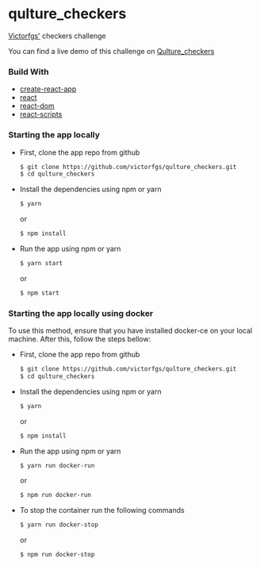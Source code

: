 # qulture_checkers
[Victorfgs'](https://github.com/victorfgs) checkers challenge

You can find a live demo of this challenge on [Qulture_checkers](https://victorfgs.github.io/qulture_checkers/)
### Build With
+ [create-react-app](https://www.npmjs.com/package/create-react-app)
+ [react](https://www.npmjs.com/package/react)
+ [react-dom](https://www.npmjs.com/package/react-dom)
+ [react-scripts](https://www.npmjs.com/package/react-scripts)

### Starting the app locally
- First, clone the app repo from github
  ```bash
  $ git clone https://github.com/victorfgs/qulture_checkers.git
  $ cd qulture_checkers
  ```

- Install the dependencies using npm or yarn
  ```bash
  $ yarn
  ```
  or
  ```bash
  $ npm install
  ```

- Run the app using npm or yarn
  ```bash
  $ yarn start
  ```
  or
  ```bash
  $ npm start
  ```
### Starting the app locally using docker
To use this method, ensure that you have installed docker-ce on your local machine. After this, follow the steps bellow:
- First, clone the app repo from github
  ```bash
  $ git clone https://github.com/victorfgs/qulture_checkers.git
  $ cd qulture_checkers
  ```

- Install the dependencies using npm or yarn
  ```bash
  $ yarn
  ```
  or
  ```bash
  $ npm install
  ```
  
- Run the app using npm or yarn
  ```bash
  $ yarn run docker-run
  ```
  or
  ```bash
  $ npm run docker-run
  ```

- To stop the container run the following commands
  ```bash
  $ yarn run docker-stop
  ```
  or
  ```bash
  $ npm run docker-stop
  ```